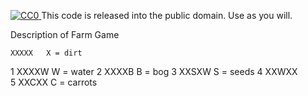<p xmlns:dct="http://purl.org/dc/terms/" xmlns:vcard="http://www.w3.org/2001/vcard-rdf/3.0#">
  <a rel="license"
     href="http://creativecommons.org/publicdomain/zero/1.0/">
    <img src="http://i.creativecommons.org/p/zero/1.0/88x31.png" style="border-style: none;" alt="CC0" />
  </a>
This code is released into the public domain. Use as you will.  

Description of Farm Game

  	XXXXX   X = dirt 
  1	XXXXW   W = water
  2	XXXXB   B = bog
  3 XXSXW   S = seeds
  4 XXWXX   
  5 XXCXX   C = carrots
  
